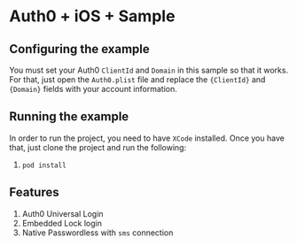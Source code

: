 # Auth0 + iOS + Sample



## Configuring the example

You must set your Auth0 `ClientId` and `Domain` in this sample so that it works. For that, just open the `Auth0.plist` file and replace the `{ClientId}` and `{Domain}` fields with your account information.

## Running the example

In order to run the project, you need to have `XCode` installed.
Once you have that, just clone the project and run the following:

1. `pod install`

## Features

1. Auth0 Universal Login
2. Embedded Lock login
3. Native Passwordless with `sms` connection
